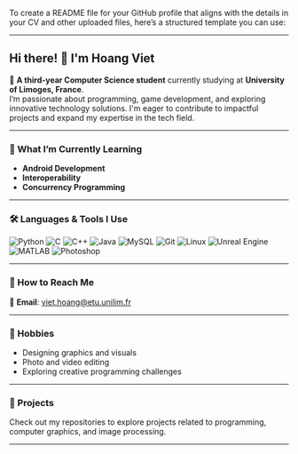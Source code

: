 To create a README file for your GitHub profile that aligns with the details in your CV and other uploaded files, here’s a structured template you can use:

---

## Hi there! 👋 I'm Hoang Viet

🌟 **A third-year Computer Science student** currently studying at **University of Limoges, France**.  
I’m passionate about programming, game development, and exploring innovative technology solutions. I'm eager to contribute to impactful projects and expand my expertise in the tech field.

---

### 🌱 What I’m Currently Learning
- **Android Development**
- **Interoperability**
- **Concurrency Programming**

---

### 🛠️ Languages & Tools I Use
![Python](https://img.shields.io/badge/-Python-3776AB?logo=python&logoColor=white&style=flat)
![C](https://img.shields.io/badge/-C-A8B9CC?logo=c&logoColor=white&style=flat)
![C++](https://img.shields.io/badge/-C++-00599C?logo=cplusplus&logoColor=white&style=flat)
![Java](https://img.shields.io/badge/-Java-007396?logo=java&logoColor=white&style=flat)
![MySQL](https://img.shields.io/badge/-MySQL-4479A1?logo=mysql&logoColor=white&style=flat)
![Git](https://img.shields.io/badge/-Git-F05032?logo=git&logoColor=white&style=flat)
![Linux](https://img.shields.io/badge/-Linux-FCC624?logo=linux&logoColor=black&style=flat)
![Unreal Engine](https://img.shields.io/badge/-Unreal%20Engine-0E1128?logo=unreal-engine&logoColor=white&style=flat)
![MATLAB](https://img.shields.io/badge/-MATLAB-0076A8?logo=mathworks&logoColor=white&style=flat)
![Photoshop](https://img.shields.io/badge/-Photoshop-31A8FF?logo=adobe-photoshop&logoColor=white&style=flat)

---

### 🔗 How to Reach Me
📧 **Email**: viet.hoang@etu.unilim.fr  

---

### 🎨 Hobbies
- Designing graphics and visuals
- Photo and video editing  
- Exploring creative programming challenges

---


### 🚀 Projects
Check out my repositories to explore projects related to programming, computer graphics, and image processing.  

---
